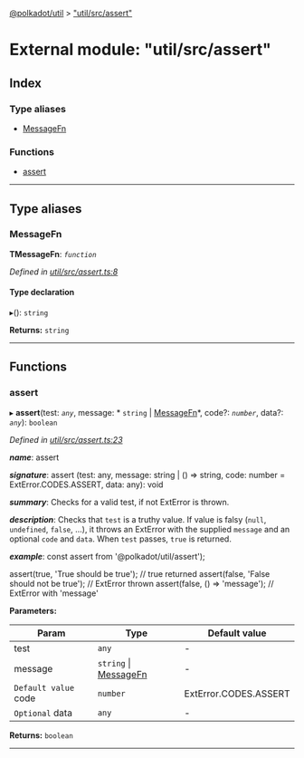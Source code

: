 [@polkadot/util](../README.md) > ["util/src/assert"](../modules/_util_src_assert_.md)

# External module: "util/src/assert"

## Index

### Type aliases

* [MessageFn](_util_src_assert_.md#messagefn)

### Functions

* [assert](_util_src_assert_.md#assert)

---

## Type aliases

<a id="messagefn"></a>

###  MessageFn

**ΤMessageFn**: *`function`*

*Defined in [util/src/assert.ts:8](https://github.com/polkadot-js/util/blob/7550b44/packages/util/src/assert.ts#L8)*

#### Type declaration
▸(): `string`

**Returns:** `string`

___

## Functions

<a id="assert"></a>

###  assert

▸ **assert**(test: *`any`*, message: * `string` &#124; [MessageFn](_util_src_assert_.md#messagefn)*, code?: *`number`*, data?: *`any`*): `boolean`

*Defined in [util/src/assert.ts:23](https://github.com/polkadot-js/util/blob/7550b44/packages/util/src/assert.ts#L23)*

*__name__*: assert

*__signature__*: assert (test: any, message: string | () => string, code: number = ExtError.CODES.ASSERT, data: any): void

*__summary__*: Checks for a valid test, if not ExtError is thrown.

*__description__*: Checks that `test` is a truthy value. If value is falsy (`null`, `undefined`, `false`, ...), it throws an ExtError with the supplied `message` and an optional `code` and `data`. When `test` passes, `true` is returned.

*__example__*: const assert from '@polkadot/util/assert');

assert(true, 'True should be true'); // true returned assert(false, 'False should not be true'); // ExtError thrown assert(false, () => 'message'); // ExtError with 'message'

**Parameters:**

| Param | Type | Default value |
| ------ | ------ | ------ |
| test | `any` | - |
| message |  `string` &#124; [MessageFn](_util_src_assert_.md#messagefn)| - |
| `Default value` code | `number` |  ExtError.CODES.ASSERT |
| `Optional` data | `any` | - |

**Returns:** `boolean`

___

